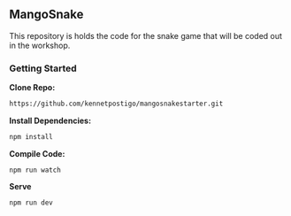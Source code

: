 ## MangoSnake

This repository is holds the code for the snake game that will be coded out in the
workshop.

### Getting Started

**Clone Repo:**

```bash
https://github.com/kennetpostigo/mangosnakestarter.git
```

**Install Dependencies:**

```bash
npm install
```

**Compile Code:**

```
npm run watch
```

**Serve**

```
npm run dev
```

